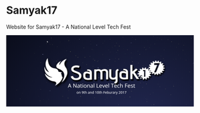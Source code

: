 # Samyak17
Website for Samyak17 - A National Level Tech Fest 

<p align="center">
  <img src="https://raw.githubusercontent.com/satya-vinay/Samyak17/master/.github/banner.png">
</p>
